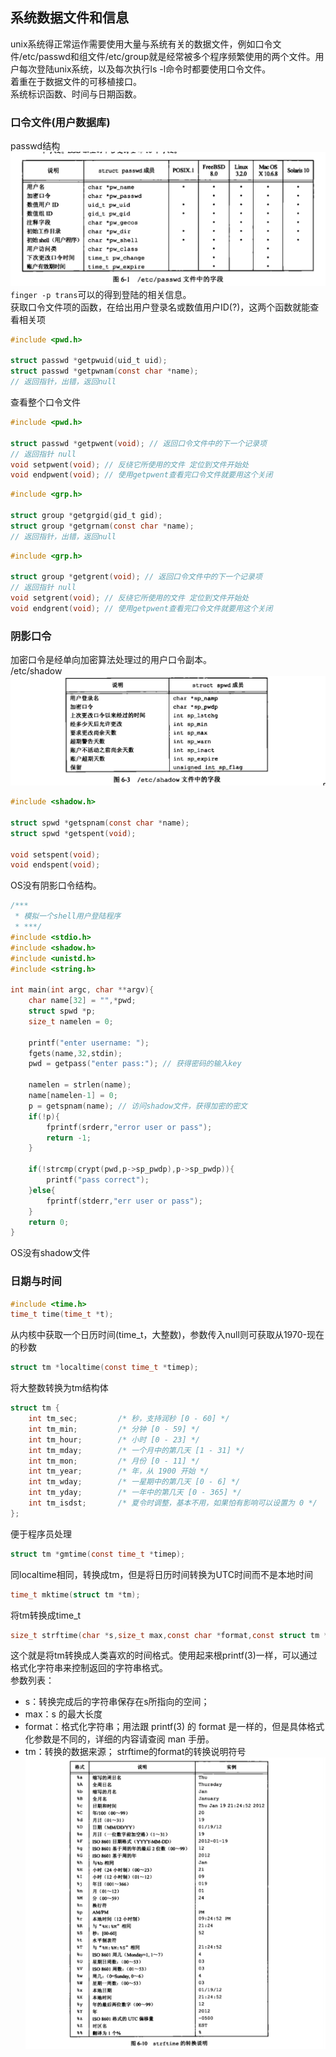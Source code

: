 ## 系统数据文件和信息
unix系统得正常运作需要使用大量与系统有关的数据文件，例如口令文件/etc/passwd和组文件/etc/group就是经常被多个程序频繁使用的两个文件。用户每次登陆unix系统，以及每次执行ls -l命令时都要使用口令文件。<br>
着重在于数据文件的可移植接口。<br>
系统标识函数、时间与日期函数。<br>
### 口令文件(用户数据库)
passwd结构<br>
![passwdtoken](./img/token.png)<br>
`finger -p trans`可以的得到登陆的相关信息。<br>
获取口令文件项的函数，在给出用户登录名或数值用户ID(?)，这两个函数就能查看相关项<br>
```c
#include <pwd.h>

struct passwd *getpwuid(uid_t uid);
struct passwd *getpwnam(const char *name);
// 返回指针，出错，返回null
```
查看整个口令文件
```c
#include <pwd.h>

struct passwd *getpwent(void); // 返回口令文件中的下一个记录项
// 返回指针 null
void setpwent(void); // 反绕它所使用的文件 定位到文件开始处
void endpwent(void); // 使用getpwent查看完口令文件就要用这个关闭
```
```c
#include <grp.h>

struct group *getgrgid(gid_t gid);
struct group *getgrnam(const char *name);
// 返回指针，出错，返回null
```
```c
#include <grp.h>

struct group *getgrent(void); // 返回口令文件中的下一个记录项
// 返回指针 null
void setgrent(void); // 反绕它所使用的文件 定位到文件开始处
void endgrent(void); // 使用getpwent查看完口令文件就要用这个关闭
```


### 阴影口令
加密口令是经单向加密算法处理过的用户口令副本。<br>
/etc/shadow<br>
![etc/shadow](./img/shadow.png)<br>
```c
#include <shadow.h>

struct spwd *getspnam(const char *name);
struct spwd *getspent(void);

void setspent(void);
void endspent(void);
```
OS没有阴影口令结构。<br>
```c
/***
 * 模拟一个shell用户登陆程序
 * ***/
#include <stdio.h>
#include <shadow.h>
#include <unistd.h>
#include <string.h>

int main(int argc, char **argv){
    char name[32] = "",*pwd;
    struct spwd *p;
    size_t namelen = 0;

    printf("enter username: ");
    fgets(name,32,stdin);
    pwd = getpass("enter pass:"); // 获得密码的输入key

    namelen = strlen(name);
    name[namelen-1] = 0;
    p = getspnam(name); // 访问shadow文件，获得加密的密文
    if(!p){
        fprintf(srderr,"error user or pass");
        return -1;
    }

    if(!strcmp(crypt(pwd,p->sp_pwdp),p->sp_pwdp)){
        printf("pass correct");
    }else{
        fprintf(stderr,"err user or pass");
    }
    return 0;
}
```
OS没有shadow文件<br>
### 日期与时间
```c
#include <time.h>
time_t time(time_t *t); 
```
从内核中获取一个日历时间(time_t，大整数)，参数传入null则可获取从1970-现在的秒数<br>
```c
struct tm *localtime(const time_t *timep);
```
将大整数转换为tm结构体
```c
struct tm {
    int tm_sec;         /* 秒，支持润秒 [0 - 60] */
    int tm_min;         /* 分钟 [0 - 59] */
    int tm_hour;        /* 小时 [0 - 23] */
    int tm_mday;        /* 一个月中的第几天 [1 - 31] */
    int tm_mon;         /* 月份 [0 - 11] */
    int tm_year;        /* 年，从 1900 开始 */
    int tm_wday;        /* 一星期中的第几天 [0 - 6] */
    int tm_yday;        /* 一年中的第几天 [0 - 365] */
    int tm_isdst;       /* 夏令时调整，基本不用，如果怕有影响可以设置为 0 */
};
```
便于程序员处理<br>
```c
struct tm *gmtime(const time_t *timep);
```
同localtime相同，转换成tm，但是将日历时间转换为UTC时间而不是本地时间<br>
```c
time_t mktime(struct tm *tm);
```
将tm转换成time_t
```c
size_t strftime(char *s,size_t max,const char *format,const struct tm *tm);
```
这个就是将tm转换成人类喜欢的时间格式。使用起来根printf(3)一样，可以通过格式化字符串来控制返回的字符串格式。<br>
参数列表：
* s：转换完成后的字符串保存在s所指向的空间；
* max：s 的最大长度
* format：格式化字符串；用法跟 printf(3) 的 format 是一样的，但是具体格式化参数是不同的，详细的内容请查阅 man 手册。
* tm：转换的数据来源；
strftime的format的转换说明符号<br>
![格式转换说明](./img/strformat.png)<br>